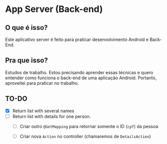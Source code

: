 # App Server (Back-end)

## O que é isso?

Este aplicativo server é feito para praticar desenvolvimento Android e Back-End.

## Pra que isso?

Estudos de trabalho. Estou precisando aprender essas técnicas e quero entender como funciona o back-end de uma aplicação Android. Portanto, aproveitei para praticar no trabalho.

## TO-DO

- [x] Return list with several names
- [ ] Return list with details for one person.
  - [ ] Criar outro `@GetMapping` para retornar somente o ID (`cpf`) da pessoa 
  - [ ] Criar nova `Action` no controller (chamaremos de  `DetailsAction`)

